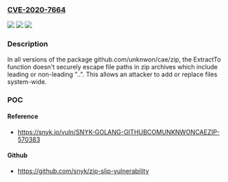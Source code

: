 ### [CVE-2020-7664](https://cve.mitre.org/cgi-bin/cvename.cgi?name=CVE-2020-7664)
![](https://img.shields.io/static/v1?label=Product&message=github.com%2Funknwon%2Fcae%2Fzip&color=blue)
![](https://img.shields.io/static/v1?label=Version&message=%3E%3D%200%20&color=brighgreen)
![](https://img.shields.io/static/v1?label=Vulnerability&message=Arbitrary%20File%20Write%20via%20Archive%20Extraction%20(Zip%20Slip)&color=brighgreen)

### Description

In all versions of the package github.com/unknwon/cae/zip, the ExtractTo function doesn't securely escape file paths in zip archives which include leading or non-leading "..". This allows an attacker to add or replace files system-wide.

### POC

#### Reference
- https://snyk.io/vuln/SNYK-GOLANG-GITHUBCOMUNKNWONCAEZIP-570383

#### Github
- https://github.com/snyk/zip-slip-vulnerability

